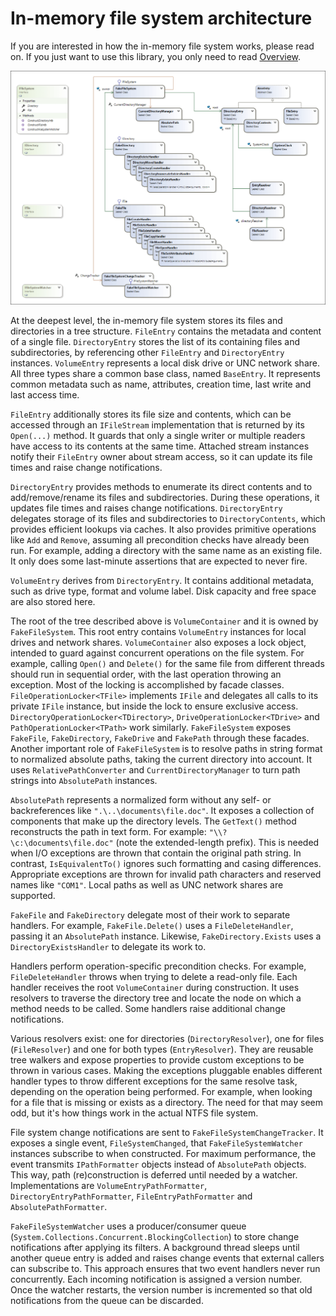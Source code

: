 # In-memory file system architecture

If you are interested in how the in-memory file system works, please read on. If you just want to use this library, you only need to read [Overview](Overview.md).

![Architecture diagram](images/architecture.png)

At the deepest level, the in-memory file system stores its files and directories in a tree structure. `FileEntry` contains the metadata and content of a single file. `DirectoryEntry` stores the list of its containing files and subdirectories, by referencing other `FileEntry` and `DirectoryEntry` instances. `VolumeEntry` represents a local disk drive or UNC network share. All three types share a common base class, named `BaseEntry`. It represents common metadata such as name, attributes, creation time, last write and last access time.

`FileEntry` additionally stores its file size and contents, which can be accessed through an `IFileStream` implementation that is returned by its `Open(...)` method. It guards that only a single writer or multiple readers have access to its contents at the same time. Attached stream instances notify their `FileEntry` owner about stream access, so it can update its file times and raise change notifications.

`DirectoryEntry` provides methods to enumerate its direct contents and to add/remove/rename its files and subdirectories. During these operations, it updates file times and raises change notifications. `DirectoryEntry` delegates storage of its files and subdirectories to `DirectoryContents`, which provides efficient lookups via caches. It also provides primitive operations like `Add` and `Remove`, assuming all precondition checks have already been run. For example, adding a directory with the same name as an existing file. It only does some last-minute assertions that are expected to never fire.

`VolumeEntry` derives from `DirectoryEntry`. It contains additional metadata, such as drive type, format and volume label. Disk capacity and free space are also stored here.

The root of the tree described above is `VolumeContainer` and it is owned by `FakeFileSystem`. This root entry contains `VolumeEntry` instances for local drives and network shares. `VolumeContainer` also exposes a lock object, intended to guard against concurrent operations on the file system. For example, calling `Open()` and `Delete()` for the same file from different threads should run in sequential order, with the last operation throwing an exception. Most of the locking is accomplished by facade classes. `FileOperationLocker<TFile>` implements `IFile` and delegates all calls to its private `IFile` instance, but inside the lock to ensure exclusive access. `DirectoryOperationLocker<TDirectory>`, `DriveOperationLocker<TDrive>` and `PathOperationLocker<TPath>` work similarly. `FakeFileSystem` exposes `FakeFile`, `FakeDirectory`, `FakeDrive` and `FakePath` through these facades. Another important role of `FakeFileSystem` is to resolve paths in string format to normalized absolute paths, taking the current directory into account. It uses `RelativePathConverter` and `CurrentDirectoryManager` to turn path strings into `AbsolutePath` instances.

`AbsolutePath` represents a normalized form without any self- or backreferences like `".\..\documents\file.doc"`. It exposes a collection of components that make up the directory levels. The `GetText()` method reconstructs the path in text form. For example: `"\\?\c:\documents\file.doc"` (note the extended-length prefix). This is needed when I/O exceptions are thrown that contain the original path string. In contrast, `IsEquivalentTo()` ignores such formatting and casing differences. Appropriate exceptions are thrown for invalid path characters and reserved names like `"COM1"`. Local paths as well as UNC network shares are supported.

`FakeFile` and `FakeDirectory` delegate most of their work to separate handlers. For example, `FakeFile.Delete()` uses a `FileDeleteHandler`, passing it an `AbsolutePath` instance. Likewise, `FakeDirectory.Exists` uses a `DirectoryExistsHandler` to delegate its work to.

Handlers perform operation-specific precondition checks. For example, `FileDeleteHandler` throws when trying to delete a read-only file. Each handler receives the root `VolumeContainer` during construction. It uses resolvers to traverse the directory tree and locate the node on which a method needs to be called. Some handlers raise additional change notifications.

Various resolvers exist: one for directories (`DirectoryResolver`), one for files (`FileResolver`) and one for both types (`EntryResolver`). They are reusable tree walkers and expose properties to provide custom exceptions to be thrown in various cases. Making the exceptions pluggable enables different handler types to throw different exceptions for the same resolve task, depending on the operation being performed. For example, when looking for a file that is missing or exists as a directory. The need for that may seem odd, but it's how things work in the actual NTFS file system.

File system change notifications are sent to `FakeFileSystemChangeTracker`. It exposes a single event, `FileSystemChanged`, that `FakeFileSystemWatcher` instances subscribe to when constructed. For maximum performance, the event transmits `IPathFormatter` objects instead of `AbsolutePath` objects. This way, path (re)construction is deferred until needed by a watcher. Implementations are `VolumeEntryPathFormatter`, `DirectoryEntryPathFormatter`, `FileEntryPathFormatter` and `AbsolutePathFormatter`.

`FakeFileSystemWatcher` uses a producer/consumer queue (`System.Collections.Concurrent.BlockingCollection`) to store change notifications after applying its filters. A background thread sleeps until another queue entry is added and raises change events that external callers can subscribe to. This approach ensures that two event handlers never run concurrently. Each incoming notification is assigned a version number. Once the watcher restarts, the version number is incremented so that old notifications from the queue can be discarded.

